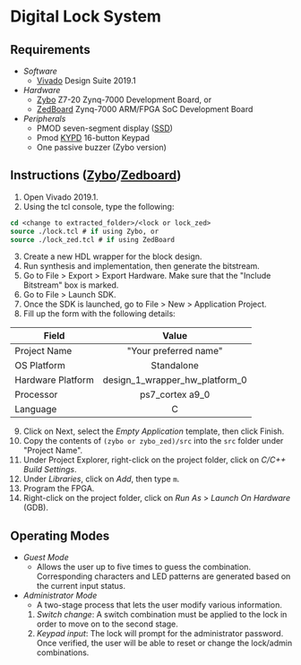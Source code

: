 # Digital Lock System

## Requirements
* _Software_
  * [Vivado] Design Suite 2019.1
* _Hardware_
  * [Zybo] Z7-20 Zynq-7000 Development Board, or
  * [ZedBoard] Zynq-7000 ARM/FPGA SoC Development Board
* _Peripherals_
  * PMOD seven-segment display ([SSD])
  * Pmod [KYPD] 16-button Keypad
  * One passive buzzer (Zybo version)
  
## Instructions ([Zybo][1]/[Zedboard][2])
1. Open Vivado 2019.1.
2. Using the tcl console, type the following:
```tcl
cd <change to extracted_folder>/<lock or lock_zed>
source ./lock.tcl # if using Zybo, or
source ./lock_zed.tcl # if using ZedBoard
```
3. Create a new HDL wrapper for the block design.
4. Run synthesis and implementation, then generate the bitstream.
5. Go to File &gt; Export &gt; Export Hardware. Make sure that the "Include Bitstream" box is marked.
6. Go to File &gt; Launch SDK.
7. Once the SDK is launched, go to File &gt; New &gt; Application Project.
8. Fill up the form with the following details:

Field | Value
--- | :---:
Project Name | "Your preferred name"
OS Platform | Standalone
Hardware Platform | design_1_wrapper_hw_platform_0 
Processor | ps7_cortex a9_0
Language | C

9. Click on Next, select the _Empty_ _Application_ template, then click Finish.
10. Copy the contents of `(zybo or zybo_zed)/src` into the `src` folder under "Project Name". 
11. Under Project Explorer, right-click on the project folder, click on _C/C++_ _Build_ _Settings_.
12. Under _Libraries_, click on *Add*, then type `m`.
13. Program the FPGA.
14. Right-click on the project folder, click on _Run_ _As_ &gt; _Launch_ _On_ _Hardware_ (GDB).

## Operating Modes
* _Guest_ _Mode_  
  - Allows the user up to five times to guess the combination. Corresponding characters and LED patterns are generated based on the current input status.
* _Administrator_ _Mode_  
  - A two-stage process that lets the user modify various information.
  1. *Switch* *change*: A switch combination must be applied to the lock in order to move on to the second stage. 
  2. *Keypad* *input*: The lock will prompt for the administrator password. Once verified, the user will be able to reset or change the lock/admin combinations.


[Vivado]:
https://www.xilinx.com/support/download/index.html/content/xilinx/en/downloadNav/vivado-design-tools/archive.html
[Zybo]:
https://digilent.com/shop/zybo-z7-zynq-7000-arm-fpga-soc-development-board/
[ZedBoard]:
https://digilent.com/shop/zedboard-zynq-7000-arm-fpga-soc-development-board/
[SSD]:
https://digilent.com/reference/pmod/pmodssd/start
[KYPD]:
https://digilent.com/shop/pmod-kypd-16-button-keypad/
[1]:
https://www.google.com
[2]:
https://www.yahoo.com
